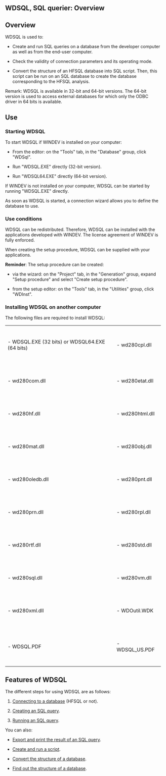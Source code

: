 


## WDSQL, SQL querier: Overview
			



<a name="NOTE1"></a>
<a name="NOTE1_1"></a>


## Overview
<a name="overview_ELTTEXTE000247"></a>
WDSQL is used to:

- Create and run SQL queries on a database from the developer computer as well as from the end-user computer.

- Check the validity of connection parameters and its operating mode.

- Convert the structure of an HFSQL database into SQL script. Then, this script can be run on an SQL database to create the database corresponding to the HFSQL analysis.




Remark: WDSQL is available in 32-bit and 64-bit versions. The 64-bit version is used to access external databases for which only the ODBC driver in 64 bits is available. 

<a name="NOTE2"></a>
<a name="NOTE2_1"></a>


## Use
<a name="use_ELTTEXTE000271"></a>


### Starting WDSQL
<a name="starting_wdsql_ELTPARAGRAPHE000026"></a>

To start WDSQL if WINDEV is installed on your computer:

- From the editor: on the "Tools" tab, in the "Database" group, click "WDSql".

- Run "WDSQL.EXE" directly (32-bit version).

- Run "WDSQL64.EXE" directly (64-bit version).




If WINDEV is not installed on your computer, WDSQL can be started by running "WDSQL.EXE" directly.

As soon as WDSQL is started, a connection wizard allows you to define the database to use.
<a name="NOTE2_2"></a>


### Use conditions
<a name="use_conditions_ELTPARAGRAPHE000055"></a>

WDSQL can be redistributed. Therefore, WDSQL can be installed with the applications developed with WINDEV. The license agreement of WINDEV is fully enforced.

When creating the setup procedure, WDSQL can be supplied with your applications.

**Reminder**: The setup procedure can be created: 

- via the wizard: on the "Project" tab, in the "Generation" group, expand "Setup procedure" and select "Create setup procedure".

- from the setup editor: on the "Tools" tab, in the "Utilities" group, click "WDInst".



<a name="NOTE2_3"></a>


### Installing WDSQL on another computer
<a name="installing_wdsql_another_computer_ELTPARAGRAPHE000093"></a>

The following files are required to install WDSQL:


|   |   |
| --- | --- |
| <br><br>- WDSQL.EXE (32 bits) or WDSQL64.EXE (64 bits)<br><br><br> | <br><br>- wd280cpl.dll<br><br><br> |
| <br><br>- wd280com.dll<br><br><br> | <br><br>- wd280etat.dll<br><br><br> |
| <br><br>- wd280hf.dll<br><br><br> | <br><br>- wd280html.dll<br><br><br> |
| <br><br>- wd280mat.dll<br><br><br> | <br><br>- wd280obj.dll<br><br><br> |
| <br><br>- wd280oledb.dll<br><br><br> | <br><br>- wd280pnt.dll<br><br><br> |
| <br><br>- wd280prn.dll<br><br><br> | <br><br>- wd280rpl.dll<br><br><br> |
| <br><br>- wd280rtf.dll<br><br><br> | <br><br>- wd280std.dll<br><br><br> |
| <br><br>- wd280sql.dll<br><br><br> | <br><br>- wd280vm.dll<br><br><br> |
| <br><br>- wd280xml.dll<br><br><br> | <br><br>- WDOutil.WDK<br><br><br> |
| <br><br>- WDSQL.PDF<br><br><br> | <br><br>- WDSQL_US.PDF <br><br><br> |



<a name="NOTE3"></a>
<a name="NOTE3_1"></a>


## Features of WDSQL
<a name="features_wdsql_ELTTEXTE000307"></a>
The different steps for using WDSQL are as follows:

1. [Connecting to a database](../WDSQL/3521010.md) (HFSQL or not).

2. [Creating an SQL query](../WDSQL/3521008.md).

3. [Running an SQL query](../WDSQL/3521014.md).




You can also:

- [Export and print the result of an SQL query](../WDSQL/3521004.md).

- [Create and run a script](../WDSQL/3521013.md).

- [Convert the structure of a database](../WDSQL/3521016.md).

- [Find out the structure of a database](../WDSQL/3521012.md).





